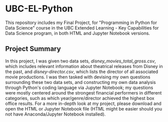 # UBC-EL-Python
This repository includes my Final Project, for "Programming in Python for Data Science" course in the UBC Extended Learning - Key Capabilities for Data Science program, in both HTML and Jupyter Notebook versions.  
## Project Summary
In this project, I was given two data sets, *disney_movies_total_gross.csv*, which includes relevant information about theatrical releases from Disney in the past, and *disney-director.csv*, which lists the director of all associated movie productions. I was then tasked with devising my own questions surrounding these two data sets, and constructing my own data analysis through Python's coding language via Jupyter Notebook; my questions were mostly centered around the strongest financial performers in different categories, such as which year/genre/director achieved the highest box office results. 
For a more in-depth look at my project, please download and open the HTML or Jupyter Notebook file (HTML might be easier should you not have Anaconda/Jupyter Notebook installed). 
